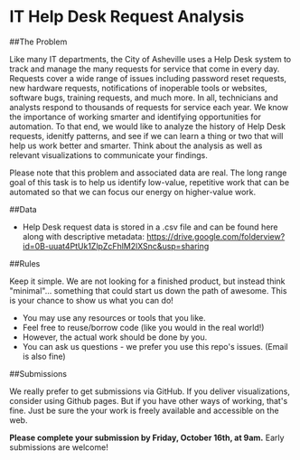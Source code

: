 IT Help Desk Request Analysis
=====

##The Problem

Like many IT departments, the City of Asheville uses a Help Desk system to track and manage the many requests for service that come in every day. Requests cover a wide range of issues including password reset requests, new hardware requests, notifications of inoperable tools or websites, software bugs, training requests, and much more. In all, technicians and analysts respond to thousands of requests for service each year. We know the importance of working smarter and identifying opportunities for automation. To that end, we would like to analyze the history of Help Desk requests, idenitfy patterns, and see if we can learn a thing or two that will help us work better and smarter. Think about the analysis as well as relevant visualizations to communicate your findings.

Please note that this problem and associated data are real. The long range goal of this task is to help us identify low-value, repetitive work that can be automated so that we can focus our energy on higher-value work. 

##Data 

* Help Desk request data is stored in a .csv file and can be found here along with descriptive metadata: https://drive.google.com/folderview?id=0B-uuat4PtUk1ZlpZcFhlM2lXSnc&usp=sharing  

##Rules

Keep it simple. We are not looking for a finished product, but instead think "minimal"... something that could start us down the path of awesome.  This is your chance to show us what you can do!

* You may use any resources or tools that you like.
* Feel free to reuse/borrow code (like you would in the real world!)
* However, the actual work should be done by you.
* You can ask us questions - we prefer you use this repo's issues. (Email is also fine)

##Submissions

We really prefer to get submissions via GitHub. If you deliver visualizations, consider using Github pages. But if you have other ways of working, that's fine. Just be sure the your work is freely available and accessible on the web.

**Please complete your submission by Friday, October 16th, at 9am.** Early submissions are welcome!

